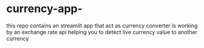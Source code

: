 # currency-app-
this repo contains an streamlit app that act as currency converter is working by an  exchange rate api helping you to detect live currency value to another currency
